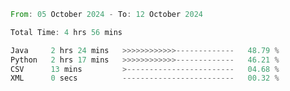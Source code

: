 <!--START_SECTION:waka-->

```rust
From: 05 October 2024 - To: 12 October 2024

Total Time: 4 hrs 56 mins

Java     2 hrs 24 mins   >>>>>>>>>>>>-------------   48.79 %
Python   2 hrs 17 mins   >>>>>>>>>>>>-------------   46.21 %
CSV      13 mins         >------------------------   04.68 %
XML      0 secs          -------------------------   00.32 %
```

<!--END_SECTION:waka-->
